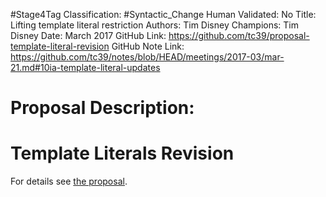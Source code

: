 #Stage4Tag
Classification: #Syntactic_Change
Human Validated: No
Title: Lifting template literal restriction
Authors: Tim Disney
Champions: Tim Disney
Date: March 2017
GitHub Link: https://github.com/tc39/proposal-template-literal-revision
GitHub Note Link: https://github.com/tc39/notes/blob/HEAD/meetings/2017-03/mar-21.md#10ia-template-literal-updates

# Proposal Description:
# Template Literals Revision

For details see [the proposal](https://tc39.github.io/proposal-template-literal-revision/).
